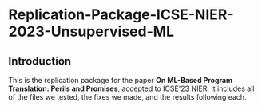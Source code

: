 # Replication-Package-ICSE-NIER-2023-Unsupervised-ML
## Introduction
This is the replication package for the paper **On ML-Based Program Translation: Perils and Promises**, accepted to ICSE'23 NIER. It includes all of the files we tested, the fixes we made, and the results following each. 
